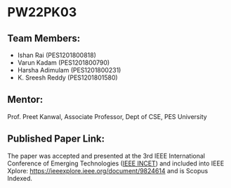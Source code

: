 # PW22PK03

## Team Members:
- Ishan Rai (PES1201800818)
- Varun Kadam (PES1201800790)
- Harsha Adimulam (PES1201800231)
- K. Sreesh Reddy (PES1201801580)

## Mentor: 
Prof. Preet Kanwal, Associate Professor, Dept of CSE, PES University

## Published Paper Link:
The paper was accepted and presented at the 3rd IEEE International Conference of Emerging Technologies ([IEEE INCET](http://www.incet.org/#)) and included into IEEE Xplore: https://ieeexplore.ieee.org/document/9824614 and is Scopus Indexed.
